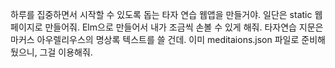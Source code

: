 하루를 집중하면서 시작할 수 있도록 돕는 타자 연습 웹앱을 만들거야. 일단은 static 웹페이지로 만들어줘. Elm으로 만들어서 내가 조금씩 손볼 수 있게 해줘. 타자연습 지문은 마커스 아우렐리우스의 명상록 텍스트를 쓸 건데. 이미 meditaions.json 파일로 준비해뒀으니, 그걸 이용해줘.
